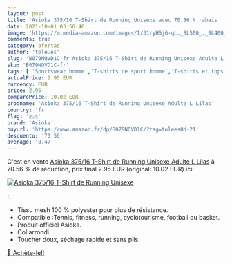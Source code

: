 ```yaml
---
layout: post
title: 'Asioka 375/16 T-Shirt de Running Unisexe avec 70.56 % rabais '
date: 2021-10-01 03:56:46
image: 'https://m.media-amazon.com/images/I/31ryH5j6-qL._SL500_._SL400_.jpg'
comments: true
category: ofertas
author: 'tole.es'
slug: 'B079NQVD1C-fr Asioka 375/16 T-Shirt de Running Unisexe Adulte L Lilas'
sku: 'B079NQVD1C-fr'
tags: [ 'Sportswear homme','T-shirts de sport homme','T-shirts et tops de sport homme','Vêtements','Vêtements homme','asioka', ]
actualPrice: 2.95 EUR
currency: EUR
price: 2.95
comparePrice: 10.02 EUR
prodname: 'Asioka 375/16 T-Shirt de Running Unisexe Adulte L Lilas'
country: 'fr'
flag: '🇫🇷'
brand: 'Asioka'
buyurl: 'https://www.amazon.fr/dp/B079NQVD1C/?tag=tolees0d-21'
descuento: '70.56'
average: '8.47'
---
```


C'est en vente [Asioka 375/16 T-Shirt de Running Unisexe Adulte L Lilas](https://www.amazon.fr/dp/B079NQVD1C/?tag=tolees0d-21)  à  70.56 % de réduction, prix final  2.95 EUR (original: 10.02 EUR) ici:

[![Asioka 375/16 T-Shirt de Running Unisexe](https://m.media-amazon.com/images/I/31ryH5j6-qL._SL500_._SL400_.jpg)](https://www.amazon.fr/dp/B079NQVD1C/?tag=tolees0d-21)

ℹ️:

- Tissu mesh 100 % polyester pour plus de résistance.
- Compatible :Tennis, fitness, running, cyclotourisme, football ou basket.
- Produit officiel Asioka.
- Col arrondi.
- Toucher doux, séchage rapide et sans plis.

[🛒 Achète-le!!](https://www.amazon.fr/dp/B079NQVD1C/?tag=tolees0d-21)
